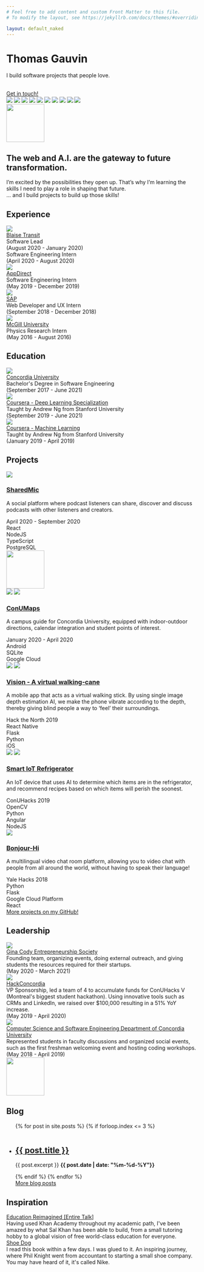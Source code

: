```yaml
---
# Feel free to add content and custom Front Matter to this file.
# To modify the layout, see https://jekyllrb.com/docs/themes/#overriding-theme-defaults

layout: default_naked
---
```

<div class="header-hero">
    <div class="header-title-container">
        <div class="header-title-container__content-container">
            <h1 class="page-title header-title-h1">
                Thomas Gauvin 
            </h1>
            <p class="page-subtitle">
                I build software projects that people love.
            </p>
            <div class="title-links">
                <a class="title-links--icon" href="https://github.com/thomasgauvin">
                    <i class="fab fa-github fa-2x"></i>
                </a>
                <a class="title-links--icon" href="https://www.linkedin.com/in/thomas-gauvin/?originalSubdomain=ca">
                    <i class="fab fa-linkedin fa-2x"></i>
                </a>
                <a class="title-links--icon" href="https://twitter.com/thomasgauvin">
                    <i class="fab fa-twitter fa-2x"></i>
                </a>
            </div>
            <br />
            <div class="cta-button">
                <a id="button-link" href="https://www.linkedin.com/in/thomas-gauvin/?originalSubdomain=ca">Get in touch!</a>
            </div>
        </div>
    </div>
    <div class="header-image-container">
        <div class="header-image-container--small">
            <img class="header-image" src="assets/images/thomas-header.png">
            <img class="header-image-decoration" data-speed="2" style="top: 10%; left: -7%;" src="assets/images/skills_logos/tensorflow.png">
            <img class="header-image-decoration" data-speed="3" style="top: -15%; left: -20%;" src="assets/images/skills_logos/python.png">
            <img class="header-image-decoration" data-speed="7" style="top: -17%; left: 84%;" src="assets/images/skills_logos/mysql.png">
            <img class="header-image-decoration" data-speed="-3" style="top: 30%; left: -20%;" src="assets/images/skills_logos/react.png">
            <img class="header-image-decoration" data-speed="2" style="top: 13%; left: 91%;" src="assets/images/skills_logos/java.png">
            <img class="header-image-decoration" data-speed="6" style="top: -17%; left: 16%;" src="assets/images/skills_logos/typescript.png">
            <img class="header-image-decoration" data-speed="1" style="top: -14%; left: 51%;" src="assets/images/skills_logos/aws.png">
            <img class="header-image-decoration" data-speed="3" style="top: -2%; left: 88%;" src="assets/images/skills_logos/js.png">
            <img class="header-image-decoration" data-speed="-5" style="top: 28%; left: 90%;" src="assets/images/skills_logos/keras.png">
        </div>
    </div>
    <div id="relief-1-container"><img id="relief-1-img" src="assets/svg/mountain_relief.png" width="100px"></div>
</div>
<main>
    <section class="max-width-1200px">
        <div class="quote-box margin-on-sides">
            <div>
                <h2 class="font-bold">
                    The web and A.I. are the gateway to future transformation.
                </h2>
            </div>
            <div class="personal-description">
                <p>I’m excited by the possibilities they open up. That’s why I’m learning the skills I need to play a role in shaping that future.
                    <br />
                    ... and I build projects to build up those skills!</p>
            </div>
        </div>
    </section>
    <section class="max-width-1200px">
        <div class="two-column margin-on-sides">
            <div class="section-title" id="projects-section">
                <div class="section-title-box-decoration">
                    <h2 class="font-bold">Experience</h2>
                </div>
            </div>
            <div class="section-items-container">
                <div class="section-item section-item-with-border">
                    <div class="section-item-experience">
                        <div class="section-item-experience-image">
                            <img src="./assets/images/blaise.png" class="experience-image">
                        </div>
                        <div class="section-item-experience-description">
                            <div class="experience-title">
                                <a href="https://www.blaisetransit.com/">
                                    Blaise Transit
                                </a>
                            </div>
                            <div class="position-date">
                                <div class="experience-position">
                                    Software Lead
                                </div>
                                <div class="experience-date">
                                    (August 2020 - January 2020)
                                </div>
                            </div>
                            <div class="position-date">
                                <div class="experience-position">
                                    Software Engineering Intern
                                </div>
                                <div class="experience-date">
                                    (April 2020 - August 2020)
                                </div>
                            </div>
                        </div>
                    </div>
                    <div class="section-item-experience">
                        <div class="section-item-experience-image">
                            <img src="./assets/images/appdirect.png" class="experience-image">
                        </div>
                        <div class="section-item-experience-description">
                            <div class="experience-title">
                                <a href="https://www.appdirect.com/">
                                    AppDirect
                                </a>
                            </div>
                            <div class="position-date">
                                <div class="experience-position">
                                    Software Engineering Intern
                                </div>
                                <div class="experience-date">
                                    (May 2019 - December 2019)
                                </div>
                            </div>
                        </div>
                    </div>
                    <div class="section-item-experience">
                        <div class="section-item-experience-image">
                            <img src="./assets/images/sap.png" class="experience-image">
                        </div>
                        <div class="section-item-experience-description">
                            <div class="experience-title">
                                <a href="https://www.sap.com/">
                                    SAP
                                </a>
                            </div>
                            <div class="position-date">
                                <div class="experience-position">
                                    Web Developer and UX Intern
                                </div>
                                <div class="experience-date">
                                    (September 2018 - December 2018)
                                </div>
                            </div>
                        </div>
                    </div>
                    <div class="section-item-experience">
                        <div class="section-item-experience-image">
                            <img src="./assets/images/mcgill.jpg" class="experience-image">
                        </div>
                        <div class="section-item-experience-description">
                            <div class="experience-title">
                                <a href="https://www.mcgill.ca/">
                                    McGill University
                                </a>
                            </div>
                            <div class="position-date">
                                <div class="experience-position">
                                    Physics Research Intern
                                </div>
                                <div class="experience-date">
                                    (May 2016 - August 2016)
                                </div>
                            </div>
                        </div>
                    </div>
                </div>
            </div>
        </div>
    </section>
        <section class="max-width-1200px">
        <div class="two-column margin-on-sides">
            <div class="section-title" id="projects-section">
                <div class="section-title-box-decoration">
                    <h2 class="font-bold">Education</h2>
                </div>
            </div>
            <div class="section-items-container">
                <div class="section-item section-item-with-border">
                    <div class="leadership-section-item-experience">
                        <div class="section-item-experience-image">
                            <img src="./assets/images/concordia.jpg" class="experience-image">
                        </div>
                        <div class="section-item-experience-description">
                            <div class="experience-title">
                                <a href="https://www.concordia.ca">
                                    Concordia University
                                </a>
                            </div>
                            <div class="leadership-position-date">
                                <div class="experience-position">
                                    Bachelor's Degree in Software Engineering
                                </div>
                                <div class="experience-date">
                                    (September 2017 - June 2021)
                                </div>
                            </div>
                        </div>
                    </div>
                    <div class="leadership-section-item-experience">
                        <div class="section-item-experience-image">
                            <img src="./assets/images/coursera.jpg" class="experience-image">
                        </div>
                        <div class="section-item-experience-description">
                            <div class="experience-title">
                                <a href="https://www.coursera.org/specializations/deep-learning">
                                    Coursera - Deep Learning Specialization
                                </a>
                            </div>
                            <div class="leadership-position-date">
                                <div class="experience-position">
                                    Taught by Andrew Ng from Stanford University
                                </div>
                                <div class="experience-date">
                                    (September 2019 - June 2021)
                                </div>
                            </div>
                        </div>
                    </div>
                    <div class="leadership-section-item-experience">
                        <div class="section-item-experience-image">
                            <img src="./assets/images/coursera.jpg" class="experience-image">
                        </div>
                        <div class="section-item-experience-description">
                            <div class="experience-title">
                                <a href="https://www.coursera.org/learn/machine-learning">
                                    Coursera - Machine Learning
                                </a>
                            </div>
                            <div class="leadership-position-date">
                                <div class="experience-position">
                                    Taught by Andrew Ng from Stanford University
                                </div>
                                <div class="experience-date">
                                    (January 2019 - April 2019)
                                </div>
                            </div>
                        </div>
                    </div>
                </div>
            </div>
        </div>
    </section>
    <section class="max-width-1200px">
        <div class="two-column margin-on-sides">
            <div class="section-title" id="projects-section">
                <div class="section-title-box-decoration">
                    <h2 class="font-bold">Projects</h2>
                </div>
            </div>
            <div class="section-items-container">
                <div class="section-item">
                    <div class="section-item-image">
                        <img src="./assets/images/sharedmic.png" class="project-image-horizontal" />
                    </div>
                    <div class="section-item-description">
                        <h3 class="font-bold project-title"><a href="http://sharedmic.com/">SharedMic</a></h3>
                        <p class="section-item-description--description">
                            A social platform where podcast listeners can share, discover and discuss podcasts with other listeners and creators.
                        </p>
                        <div class="italics section-item-description--dates">
                            April 2020 - September 2020
                        </div>
                        <div class="section-item-description--technologies">
                            <div class="section-item-description--technologies_instance">React</div>
                            <div class="section-item-description--technologies_instance">NodeJS</div>
                            <div class="section-item-description--technologies_instance">TypeScript</div>
                            <div class="section-item-description--technologies_instance">PostgreSQL</div>
                        </div>
                    </div>
                </div>
                <div id="relief-2-container"><img id="relief-2-img" src="assets/svg/mountain_relief.png" width="100px"></div>
                <div class="section-item">
                    <div class="section-item-image section-item-image--vertical">
                        <img src="./assets/images/conumaps.png" class="section-item-image--vertical_instance" />
                        <img src="./assets/images/conumaps2.png" class="section-item-image--vertical_instance" />
                    </div>
                    <div class="section-item-description">
                        <h3 class="font-bold project-title"><a href="https://github.com/Concordia-Campus-Guide/Concordia-Campus-Guide">ConUMaps</a></h3>
                        <p class="section-item-description--description">
                            A campus guide for Concordia University, equipped with indoor-outdoor directions, calendar integration and student points of interest.
                        </p>
                        <div class="italics section-item-description--dates">
                            January 2020 - April 2020
                        </div>
                        <div class="section-item-description--technologies">
                            <div class="section-item-description--technologies_instance">Android</div>
                            <div class="section-item-description--technologies_instance">SQLite</div>
                            <div class="section-item-description--technologies_instance">Google Cloud</div>
                        </div>
                    </div>
                </div>
                <div class="section-item">
                    <div class="section-item-image section-item-image--vertical">
                        <img src="./assets/images/vision1.1.png" class="section-item-image--vertical_instance" />
                        <img src="./assets/images/vision2.1.png" class="section-item-image--vertical_instance" />
                    </div>
                    <div class="section-item-description">
                        <h3 class="font-bold project-title"><a href="https://github.com/muskanaul/Vision">Vision - A virtual walking-cane</a></h3>
                        <p class="section-item-description--description">
                                A mobile app that acts as a virtual walking stick. By using single image depth estimation AI, we make the phone vibrate according to the depth, thereby giving blind people a way to ‘feel’ their surroundings. 
                        </p>
                        <div class="italics section-item-description--dates">
                            Hack the North 2019
                        </div>
                        <div class="section-item-description--technologies">
                            <div class="section-item-description--technologies_instance">React Native</div>
                            <div class="section-item-description--technologies_instance">Flask</div>
                            <div class="section-item-description--technologies_instance">Python</div>
                            <div class="section-item-description--technologies_instance">iOS</div>
                        </div>
                    </div>
                </div>
                <div class="section-item">
                    <div class="section-item-image section-item-image--vertical">
                        <img src="./assets/images/conuhacks1.png" class="section-item-image--vertical_instance" />
                        <img src="./assets/images/conuhacks2.png" class="section-item-image--vertical_instance" />
                    </div>
                    <div class="section-item-description">
                        <h3 class="font-bold project-title"><a href="https://github.com/Jacobian8/ConUHacks-2019">Smart IoT Refrigerator</a></h3>
                        <p class="section-item-description--description">
                            An IoT device that uses AI to determine which items are in the refrigerator, and recommend recipes based on which items will perish the soonest. 
                        </p>
                        <div class="italics section-item-description--dates">
                            ConUHacks 2019
                        </div>
                        <div class="section-item-description--technologies">
                            <div class="section-item-description--technologies_instance">OpenCV</div>
                            <div class="section-item-description--technologies_instance">Python</div>
                            <div class="section-item-description--technologies_instance">Angular</div>
                            <div class="section-item-description--technologies_instance">NodeJS</div>
                        </div>
                    </div>
                </div>
                <div class="section-item">
                    <div class="section-item-image section-item-image--vertical ">
                        <img src="./assets/images/bonjourhi.png"  class="project-image-horizontal" />
                    </div>
                    <div class="section-item-description">
                        <h3 class="font-bold project-title"><a href="https://github.com/ZacharyBys/bonjour-hi">Bonjour-Hi</a></h3>
                        <p class="section-item-description--description">
                            A multilingual video chat room platform, allowing you to video chat with people from all around the world, without having to speak their language!
                        </p>
                        <div class="italics section-item-description--dates">    
                            Yale Hacks 2018
                        </div>
                        <div class="section-item-description--technologies">
                            <div class="section-item-description--technologies_instance">Python</div>
                            <div class="section-item-description--technologies_instance">Flask</div>
                            <div class="section-item-description--technologies_instance">Google Cloud Platform</div>
                            <div class="section-item-description--technologies_instance">React</div>
                        </div>
                    </div>
                </div>
                <div class="link-to-github">
                    <a href="http://github.com/thomasgauvin">More projects on my GitHub!</a>
                </div>
            </div>
        </div>
    </section>
    <section class="max-width-1200px">
        <div class="two-column margin-on-sides">
            <div class="section-title" id="projects-section">
                <div class="section-title-box-decoration">
                    <h2 class="font-bold">Leadership</h2>
                </div>
            </div>
            <div class="section-items-container">
                <div class="section-item section-item-with-border">
                    <div class="leadership-section-item-experience">
                        <div class="section-item-experience-image">
                            <img src="./assets/images/gces.png" class="experience-image">
                        </div>
                        <div class="section-item-experience-description">
                            <div class="experience-title">
                                <a href="http://gces.ecaconcordia.ca/">
                                    Gina Cody Entrepreneurship Society
                                </a>
                            </div>
                            <div class="leadership-position-date">
                                <div class="experience-position">
                                    Founding team, organizing events, doing external outreach, and giving students the resources required for their startups.
                                </div>
                                <div class="experience-date">
                                    (May 2020 - March 2021)
                                </div>
                            </div>
                        </div>
                    </div>
                    <div class="leadership-section-item-experience">
                        <div class="section-item-experience-image">
                            <img src="./assets/images/hackconcordia.jpg" class="experience-image">
                        </div>
                        <div class="section-item-experience-description">
                            <div class="experience-title">
                                <a href="http://conuhacks.io/">
                                    HackConcordia
                                </a>
                            </div>
                            <div class="leadership-position-date">
                                <div class="experience-position">
                                    VP Sponsorship, led a team of 4 to accumulate funds for ConUHacks V (Montreal's biggest student hackathon). Using innovative tools such as CRMs and LinkedIn, we raised over $100,000 resulting in a 51% YoY increase.
                                </div>
                                <div class="experience-date">
                                    (May 2019 - April 2020)
                                </div>
                            </div>
                        </div>
                    </div>
                    <div class="leadership-section-item-experience">
                        <div class="section-item-experience-image">
                            <img src="./assets/images/concordia.jpg" class="experience-image">
                        </div>
                        <div class="section-item-experience-description">
                            <div class="experience-title">
                                <a href="https://www.concordia.ca/ginacody/computer-science-software-eng.html">
                                    Computer Science and Software Engineering Department of Concordia University
                                </a>
                            </div>
                            <div class="leadership-position-date">
                                <div class="experience-position">
                                    Represented students in faculty discussions and organized social events, such as the first freshman welcoming event and hosting coding workshops.
                                </div>
                                <div class="experience-date">
                                    (May 2018 - April 2019)
                                </div>
                            </div>
                        </div>
                    </div>
                </div>
            </div>
        </div>
    </section>
    <section class="max-width-1200px">
        <div id="relief-3-container"><img id="relief-3-img" src="assets/svg/mountain_relief.png" width="100px"></div>
        <div class="two-column margin-on-sides">
            <div class="section-title" id="projects-section">
                <div class="section-title-box-decoration">
                    <h2 class="font-bold">Blog</h2>
                </div>
            </div>
            <div class="section-items-container">
                <div class="section-item section-item-with-border">
                    <div class="section-item-experience">
                        <div class="section-item-experience-description">
                            <ul>
                                {% for post in site.posts %}
                                    {% if forloop.index <= 3 %}
                                    <li style="padding: 1em 0">
                                        <h2><a href="{{ post.url }}">{{ post.title }}</a></h2>
                                        {{ post.excerpt }}
                                        <strong>{{ post.date | date: "%m-%d-%Y"}}</strong>
                                    </li>
                                    {% endif %}
                                {% endfor %}
                                <div class="link-to-blog">
                                    <a href="/blog">More blog posts</a>
                                </div>
                            </ul>
                        </div>
                    </div>
                </div>
            </div>
        </div>
    </section>
        <section class="max-width-1200px">
        <div class="two-column margin-on-sides">
            <div class="section-title" id="projects-section">
                <div class="section-title-box-decoration">
                    <h2 class="font-bold">Inspiration</h2>
                </div>
            </div>
            <div class="section-items-container">
                <div class="section-item section-item-with-border">
                    <div class="leadership-section-item-experience">
                        <div class="section-item-experience-description">
                            <div class="experience-title">
                                <a href="https://ecorner.stanford.edu/videos/education-reimagined-entire-talk/">
                                    Education Reimagined [Entire Talk]
                                </a>
                            </div>
                            <div class="leadership-position-date">
                                <div class="experience-position">
                                    Having used Khan Academy throughout my academic path, I've been amazed by what Sal Khan has been able to build, from a small tutoring hobby to a global vision of free world-class education for everyone.
                                </div>
                            </div>
                        </div>
                    </div>
                    <div class="leadership-section-item-experience">
                        <div class="section-item-experience-description">
                            <div class="experience-title">
                                <a href="https://en.wikipedia.org/wiki/Shoe_Dog">
                                    Shoe Dog
                                </a>
                            </div>
                            <div class="leadership-position-date">
                                <div class="experience-position">
                                    I read this book within a few days. I was glued to it. An inspiring journey, where Phil Knight went from accountant to starting a small shoe company. You may have heard of it, it's called Nike.
                                </div>
                            </div>
                        </div>
                    </div>
                </div>
            </div>
        </div>
    </section>
</main>